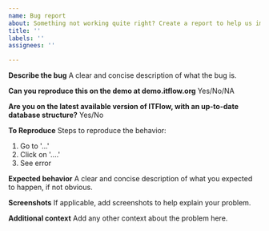 ```yaml
---
name: Bug report
about: Something not working quite right? Create a report to help us improve!
title: ''
labels: ''
assignees: ''

---
```


**Describe the bug**
A clear and concise description of what the bug is.

**Can you reproduce this on the demo at demo.itflow.org**
Yes/No/NA

**Are you on the latest available version of ITFlow, with an up-to-date database structure?**
Yes/No

**To Reproduce**
Steps to reproduce the behavior:
1. Go to '...'
2. Click on '....'
4. See error

**Expected behavior**
A clear and concise description of what you expected to happen, if not obvious.

**Screenshots**
If applicable, add screenshots to help explain your problem.

**Additional context**
Add any other context about the problem here.
